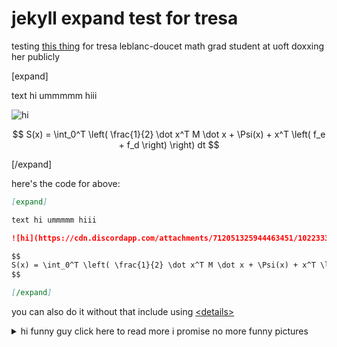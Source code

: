 # jekyll expand test for tresa

$$
\newcommand{\Tresa}{\mathcal{TRESA}}
$$

testing [this thing](https://jekyllcodex.org/without-plugin/text-expand/#) for tresa leblanc-doucet math grad student at uoft doxxing her publicly

[expand]

text hi ummmmm hiii

![hi](https://cdn.discordapp.com/attachments/712051325944463451/1022333027185074300/unknown.png)

$$
S(x) = \int_0^T \left( \frac{1}{2} \dot x^T M \dot x + \Psi(x) + x^T \left( f_e + f_d \right) \right) dt
$$

[/expand]


here's the code for above:

```markdown
[expand]

text hi ummmmm hiii

![hi](https://cdn.discordapp.com/attachments/712051325944463451/1022333027185074300/unknown.png)

$$
S(x) = \int_0^T \left( \frac{1}{2} \dot x^T M \dot x + \Psi(x) + x^T \left( f_e + f_d \right) \right) dt
$$

[/expand]
```

you can also do it without that include using [\<details\>](https://developer.mozilla.org/en-US/docs/Web/HTML/Element/details)

<details>
	<summary>hi funny guy click here to read more i promise no more funny pictures</summary>
	<p>
	some mroe text :shy:
	<br>
	<img src=https://cdn.discordapp.com/attachments/991193607115657337/1016860874469810186/20220906_182238.jpg />
	<br>
	$$
	e^{i\pi} + 1 = 0
	$$
	<br>
	i defined a `\Tresa` command so i could write $\Tresa \Tresa \Tresa \Tresa \Tresa$ without typing `\mathcal{Tresa}` 7 times
	</p>
</details>
